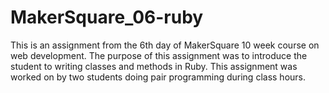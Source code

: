 MakerSquare_06-ruby
===================

This is an assignment from the 6th day of MakerSquare 10 week course on web
development. The purpose of this assignment was to introduce the student to
writing classes and methods in Ruby. This assignment was worked on by two 
students doing pair programming during class hours.
